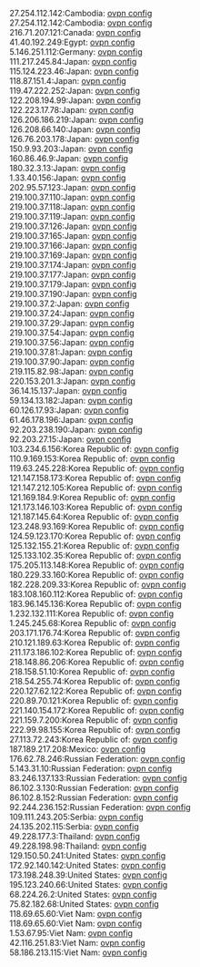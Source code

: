 27.254.112.142:Cambodia: [ovpn config](vpn/27_254_112_142.ovpn)  
27.254.112.142:Cambodia: [ovpn config](vpn/27_254_112_142.ovpn)  
216.71.207.121:Canada: [ovpn config](vpn/216_71_207_121.ovpn)  
41.40.192.249:Egypt: [ovpn config](vpn/41_40_192_249.ovpn)  
5.146.251.112:Germany: [ovpn config](vpn/5_146_251_112.ovpn)  
111.217.245.84:Japan: [ovpn config](vpn/111_217_245_84.ovpn)  
115.124.223.46:Japan: [ovpn config](vpn/115_124_223_46.ovpn)  
118.87.151.4:Japan: [ovpn config](vpn/118_87_151_4.ovpn)  
119.47.222.252:Japan: [ovpn config](vpn/119_47_222_252.ovpn)  
122.208.194.99:Japan: [ovpn config](vpn/122_208_194_99.ovpn)  
122.223.17.78:Japan: [ovpn config](vpn/122_223_17_78.ovpn)  
126.206.186.219:Japan: [ovpn config](vpn/126_206_186_219.ovpn)  
126.208.66.140:Japan: [ovpn config](vpn/126_208_66_140.ovpn)  
126.76.203.178:Japan: [ovpn config](vpn/126_76_203_178.ovpn)  
150.9.93.203:Japan: [ovpn config](vpn/150_9_93_203.ovpn)  
160.86.46.9:Japan: [ovpn config](vpn/160_86_46_9.ovpn)  
180.32.3.13:Japan: [ovpn config](vpn/180_32_3_13.ovpn)  
1.33.40.156:Japan: [ovpn config](vpn/1_33_40_156.ovpn)  
202.95.57.123:Japan: [ovpn config](vpn/202_95_57_123.ovpn)  
219.100.37.110:Japan: [ovpn config](vpn/219_100_37_110.ovpn)  
219.100.37.118:Japan: [ovpn config](vpn/219_100_37_118.ovpn)  
219.100.37.119:Japan: [ovpn config](vpn/219_100_37_119.ovpn)  
219.100.37.126:Japan: [ovpn config](vpn/219_100_37_126.ovpn)  
219.100.37.165:Japan: [ovpn config](vpn/219_100_37_165.ovpn)  
219.100.37.166:Japan: [ovpn config](vpn/219_100_37_166.ovpn)  
219.100.37.169:Japan: [ovpn config](vpn/219_100_37_169.ovpn)  
219.100.37.174:Japan: [ovpn config](vpn/219_100_37_174.ovpn)  
219.100.37.177:Japan: [ovpn config](vpn/219_100_37_177.ovpn)  
219.100.37.179:Japan: [ovpn config](vpn/219_100_37_179.ovpn)  
219.100.37.190:Japan: [ovpn config](vpn/219_100_37_190.ovpn)  
219.100.37.2:Japan: [ovpn config](vpn/219_100_37_2.ovpn)  
219.100.37.24:Japan: [ovpn config](vpn/219_100_37_24.ovpn)  
219.100.37.29:Japan: [ovpn config](vpn/219_100_37_29.ovpn)  
219.100.37.54:Japan: [ovpn config](vpn/219_100_37_54.ovpn)  
219.100.37.56:Japan: [ovpn config](vpn/219_100_37_56.ovpn)  
219.100.37.81:Japan: [ovpn config](vpn/219_100_37_81.ovpn)  
219.100.37.90:Japan: [ovpn config](vpn/219_100_37_90.ovpn)  
219.115.82.98:Japan: [ovpn config](vpn/219_115_82_98.ovpn)  
220.153.201.3:Japan: [ovpn config](vpn/220_153_201_3.ovpn)  
36.14.15.137:Japan: [ovpn config](vpn/36_14_15_137.ovpn)  
59.134.13.182:Japan: [ovpn config](vpn/59_134_13_182.ovpn)  
60.126.17.93:Japan: [ovpn config](vpn/60_126_17_93.ovpn)  
61.46.178.196:Japan: [ovpn config](vpn/61_46_178_196.ovpn)  
92.203.238.190:Japan: [ovpn config](vpn/92_203_238_190.ovpn)  
92.203.27.15:Japan: [ovpn config](vpn/92_203_27_15.ovpn)  
103.234.6.156:Korea Republic of: [ovpn config](vpn/103_234_6_156.ovpn)  
110.9.169.153:Korea Republic of: [ovpn config](vpn/110_9_169_153.ovpn)  
119.63.245.228:Korea Republic of: [ovpn config](vpn/119_63_245_228.ovpn)  
121.147.158.173:Korea Republic of: [ovpn config](vpn/121_147_158_173.ovpn)  
121.147.212.105:Korea Republic of: [ovpn config](vpn/121_147_212_105.ovpn)  
121.169.184.9:Korea Republic of: [ovpn config](vpn/121_169_184_9.ovpn)  
121.173.146.103:Korea Republic of: [ovpn config](vpn/121_173_146_103.ovpn)  
121.187.145.64:Korea Republic of: [ovpn config](vpn/121_187_145_64.ovpn)  
123.248.93.169:Korea Republic of: [ovpn config](vpn/123_248_93_169.ovpn)  
124.59.123.170:Korea Republic of: [ovpn config](vpn/124_59_123_170.ovpn)  
125.132.155.21:Korea Republic of: [ovpn config](vpn/125_132_155_21.ovpn)  
125.133.102.35:Korea Republic of: [ovpn config](vpn/125_133_102_35.ovpn)  
175.205.113.148:Korea Republic of: [ovpn config](vpn/175_205_113_148.ovpn)  
180.229.33.160:Korea Republic of: [ovpn config](vpn/180_229_33_160.ovpn)  
182.228.209.33:Korea Republic of: [ovpn config](vpn/182_228_209_33.ovpn)  
183.108.160.112:Korea Republic of: [ovpn config](vpn/183_108_160_112.ovpn)  
183.96.145.136:Korea Republic of: [ovpn config](vpn/183_96_145_136.ovpn)  
1.232.132.111:Korea Republic of: [ovpn config](vpn/1_232_132_111.ovpn)  
1.245.245.68:Korea Republic of: [ovpn config](vpn/1_245_245_68.ovpn)  
203.171.176.74:Korea Republic of: [ovpn config](vpn/203_171_176_74.ovpn)  
210.121.189.63:Korea Republic of: [ovpn config](vpn/210_121_189_63.ovpn)  
211.173.186.102:Korea Republic of: [ovpn config](vpn/211_173_186_102.ovpn)  
218.148.86.206:Korea Republic of: [ovpn config](vpn/218_148_86_206.ovpn)  
218.158.51.10:Korea Republic of: [ovpn config](vpn/218_158_51_10.ovpn)  
218.54.255.74:Korea Republic of: [ovpn config](vpn/218_54_255_74.ovpn)  
220.127.62.122:Korea Republic of: [ovpn config](vpn/220_127_62_122.ovpn)  
220.89.70.121:Korea Republic of: [ovpn config](vpn/220_89_70_121.ovpn)  
221.140.154.172:Korea Republic of: [ovpn config](vpn/221_140_154_172.ovpn)  
221.159.7.200:Korea Republic of: [ovpn config](vpn/221_159_7_200.ovpn)  
222.99.98.155:Korea Republic of: [ovpn config](vpn/222_99_98_155.ovpn)  
27.113.72.243:Korea Republic of: [ovpn config](vpn/27_113_72_243.ovpn)  
187.189.217.208:Mexico: [ovpn config](vpn/187_189_217_208.ovpn)  
176.62.78.246:Russian Federation: [ovpn config](vpn/176_62_78_246.ovpn)  
5.143.31.10:Russian Federation: [ovpn config](vpn/5_143_31_10.ovpn)  
83.246.137.133:Russian Federation: [ovpn config](vpn/83_246_137_133.ovpn)  
86.102.3.130:Russian Federation: [ovpn config](vpn/86_102_3_130.ovpn)  
86.102.8.152:Russian Federation: [ovpn config](vpn/86_102_8_152.ovpn)  
92.244.236.152:Russian Federation: [ovpn config](vpn/92_244_236_152.ovpn)  
109.111.243.205:Serbia: [ovpn config](vpn/109_111_243_205.ovpn)  
24.135.202.115:Serbia: [ovpn config](vpn/24_135_202_115.ovpn)  
49.228.177.3:Thailand: [ovpn config](vpn/49_228_177_3.ovpn)  
49.228.198.98:Thailand: [ovpn config](vpn/49_228_198_98.ovpn)  
129.150.50.241:United States: [ovpn config](vpn/129_150_50_241.ovpn)  
172.92.140.142:United States: [ovpn config](vpn/172_92_140_142.ovpn)  
173.198.248.39:United States: [ovpn config](vpn/173_198_248_39.ovpn)  
195.123.240.66:United States: [ovpn config](vpn/195_123_240_66.ovpn)  
68.224.26.2:United States: [ovpn config](vpn/68_224_26_2.ovpn)  
75.82.182.68:United States: [ovpn config](vpn/75_82_182_68.ovpn)  
118.69.65.60:Viet Nam: [ovpn config](vpn/118_69_65_60.ovpn)  
118.69.65.60:Viet Nam: [ovpn config](vpn/118_69_65_60.ovpn)  
1.53.67.95:Viet Nam: [ovpn config](vpn/1_53_67_95.ovpn)  
42.116.251.83:Viet Nam: [ovpn config](vpn/42_116_251_83.ovpn)  
58.186.213.115:Viet Nam: [ovpn config](vpn/58_186_213_115.ovpn)  
